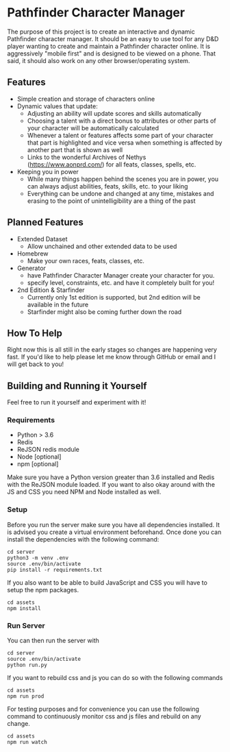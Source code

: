 # Pathfinder Character Manager

The purpose of this project is to create an interactive and dynamic Pathfinder character manager. It should be an easy to use tool for any D&D player wanting to create and maintain a Pathfinder character online. It is aggressively "mobile first" and is designed to be viewed on a phone. That said, it should also work on any other browser/operating system.

## Features
* Simple creation and storage of characters online
* Dynamic values that update:
  * Adjusting an ability will update scores and skills automatically
  * Choosing a talent with a direct bonus to attributes or other parts of your character will be automatically calculated
  * Whenever a talent or features affects some part of your character that part is highlighted and vice versa when something is affected by another part that is shown as well
  * Links to the wonderful Archives of Nethys (https://www.aonprd.com/) for all feats, classes, spells, etc.
* Keeping you in power
  * While many things happen behind the scenes you are in power, you can always adjust abilities, feats, skills, etc. to your liking
  * Everything can be undone and changed at any time, mistakes and erasing to the point of unintelligibility are a thing of the past

## Planned Features
* Extended Dataset
  * Allow unchained and other extended data to be used
* Homebrew
  * Make your own races, feats, classes, etc.
* Generator
  * have Pathfinder Character Manager create your character for you.
  * specify level, constraints, etc. and have it completely built for you!
* 2nd Edition & Starfinder
  * Currently only 1st edition is supported, but 2nd edition will be available in the future
  * Starfinder might also be coming further down the road

## How To Help
Right now this is all still in the early stages so changes are happening very fast. If you'd like to help please let me know through GitHub or email and I will get back to you!

## Building and Running it Yourself
Feel free to run it yourself and experiment with it!

### Requirements
* Python > 3.6
* Redis
* ReJSON redis module
* Node [optional]
* npm [optional]

Make sure you have a Python version greater than 3.6 installed and Redis with the ReJSON module loaded. If you want to also okay around with the JS and CSS you need NPM and Node installed as well.

### Setup
Before you run the server make sure you have all dependencies installed. It is advised you create a virtual environment beforehand. Once done you can install the dependencies with the following command:
```
cd server
python3 -m venv .env
source .env/bin/activate
pip install -r requirements.txt
```

If you also want to be able to build JavaScript and CSS you will have to setup the npm packages.
```
cd assets
npm install
```

### Run Server
You can then run the server with
```
cd server
source .env/bin/activate
python run.py
```

If you want to rebuild css and js you can do so with the following commands
```
cd assets
npm run prod
```

For testing purposes and for convenience you can use the following command to continuously monitor css and js files and rebuild on any change.
```
cd assets
npm run watch
```
